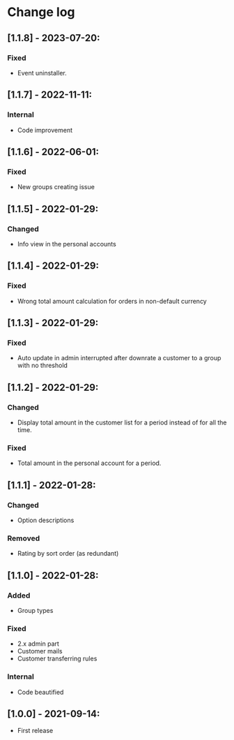 # Change log

## [1.1.8] - 2023-07-20:
### Fixed
- Event uninstaller.

## [1.1.7] - 2022-11-11:
### Internal
- Code improvement

## [1.1.6] - 2022-06-01:
### Fixed
- New groups creating issue

## [1.1.5] - 2022-01-29:
### Changed
- Info view in the personal accounts

## [1.1.4] - 2022-01-29:
### Fixed
- Wrong total amount calculation for orders in non-default currency

## [1.1.3] - 2022-01-29:
### Fixed
- Auto update in admin interrupted after downrate a customer to a group with no threshold

## [1.1.2] - 2022-01-29:
### Changed
- Display total amount in the customer list for a period instead of for all the time.
### Fixed
- Total amount in the personal account for a period.

## [1.1.1] - 2022-01-28:
### Changed
- Option descriptions
### Removed
- Rating by sort order (as redundant)

## [1.1.0] - 2022-01-28:
### Added
- Group types
### Fixed
- 2.x admin part
- Customer mails
- Customer transferring rules
### Internal
- Code beautified

## [1.0.0] - 2021-09-14:
- First release
